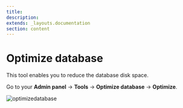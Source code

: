 ```yaml
---
title:
description:
extends: _layouts.documentation
section: content
---
```


# Optimize database

This tool enables you to reduce the database disk space.

Go to your **Admin panel** -> **Tools** -> **Optimize database** -> **Optimize**.

![optimizedatabase](https://raw.githubusercontent.com/yclas/guides/master/images/optimizedatabase.png)

